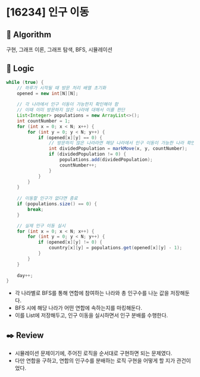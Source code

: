 # [16234] 인구 이동

## :pushpin: **Algorithm**

구현, 그래프 이론, 그래프 탐색, BFS, 시뮬레이션

## :round_pushpin: **Logic**

```java
while (true) {
	// 하루가 시작될 때 방문 처리 배열 초기화
	opened = new int[N][N];
	
	// 각 나라에서 인구 이동이 가능한지 확인해야 함
	// 이때 이미 방문하지 않은 나라에 대해서 이를 판단
	List<Integer> populations = new ArrayList<>();
	int countNumber = 1;
	for (int x = 0; x < N; x++) {
		for (int y = 0; y < N; y++) {
			if (opened[x][y] == 0) {
				// 방문하지 않은 나라라면 해당 나라에서 인구 이동이 가능한 나라 확인
				int dividedPopulation = markMove(x, y, countNumber);
				if (dividedPopulation != 0) {
					populations.add(dividedPopulation);
					countNumber++;
				}
			}
		}
	}
	
	// 이동할 인구가 없다면 종료
	if (populations.size() == 0) {
		break;
	}

	// 실제 인구 이동 실시
	for (int x = 0; x < N; x++) {
		for (int y = 0; y < N; y++) {
			if (opened[x][y] != 0) {
				country[x][y] = populations.get(opened[x][y] - 1);
			}
		}
	}
	
	day++;
}
```

- 각 나라별로 BFS를 통해 연합에 참여하는 나라와 총 인구수를 나눈 값을 저장해둔다.
- BFS 시에 해당 나라가 어떤 연합에 속하는지를 마킹해둔다.
- 이를 List에 저장해두고, 인구 이동을 실시하면서 인구 분배를 수행한다.

## :black_nib: **Review**

- 시뮬레이션 문제이기에, 주어진 로직을 순서대로 구현하면 되는 문제였다.
- 다만 연합을 구하고, 연합의 인구수를 분배하는 로직 구현을 어떻게 할 지가 관건이었다.

